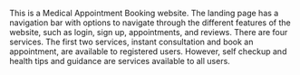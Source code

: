 This is a Medical Appointment Booking website. The landing page has a navigation bar with options to navigate through the different features of the website, such as login, sign up, appointments, and reviews. There are four services. The first two services, instant consultation and book an appointment, are available to registered users. However, self checkup and health tips and guidance are services available to all users. 